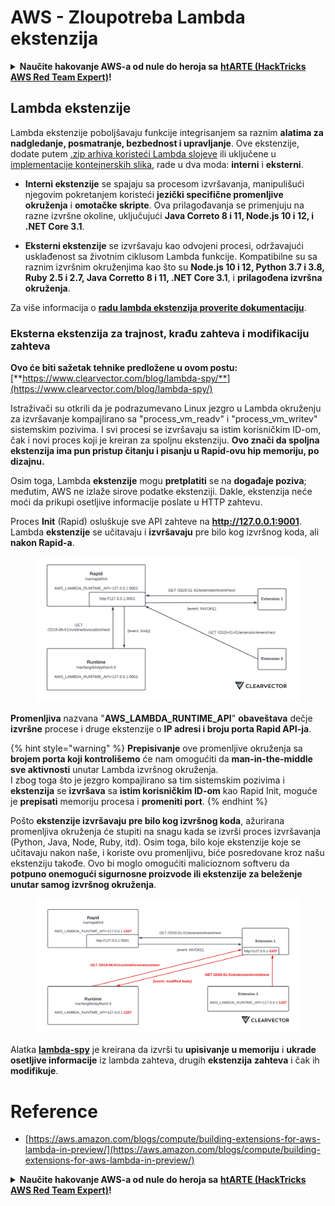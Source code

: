# AWS - Zloupotreba Lambda ekstenzija

<details>

<summary><strong>Naučite hakovanje AWS-a od nule do heroja sa</strong> <a href="https://training.hacktricks.xyz/courses/arte"><strong>htARTE (HackTricks AWS Red Team Expert)</strong></a><strong>!</strong></summary>

Drugi načini podrške HackTricks-u:

* Ako želite da vidite **vašu kompaniju reklamiranu na HackTricks-u** ili **preuzmete HackTricks u PDF formatu** proverite [**SUBSCRIPTION PLANS**](https://github.com/sponsors/carlospolop)!
* Nabavite [**zvanični PEASS & HackTricks swag**](https://peass.creator-spring.com)
* Otkrijte [**The PEASS Family**](https://opensea.io/collection/the-peass-family), našu kolekciju ekskluzivnih [**NFT-ova**](https://opensea.io/collection/the-peass-family)
* **Pridružite se** 💬 [**Discord grupi**](https://discord.gg/hRep4RUj7f) ili [**telegram grupi**](https://t.me/peass) ili nas **pratite** na **Twitter-u** 🐦 [**@hacktricks_live**](https://twitter.com/hacktricks_live)**.**
* **Podelite svoje hakovanje trikove slanjem PR-ova na** [**HackTricks**](https://github.com/carlospolop/hacktricks) i [**HackTricks Cloud**](https://github.com/carlospolop/hacktricks-cloud) github repozitorijume.

</details>

## Lambda ekstenzije

Lambda ekstenzije poboljšavaju funkcije integrisanjem sa raznim **alatima za nadgledanje, posmatranje, bezbednost i upravljanje**. Ove ekstenzije, dodate putem [.zip arhiva koristeći Lambda slojeve](https://docs.aws.amazon.com/lambda/latest/dg/configuration-layers.html) ili uključene u [implementacije kontejnerskih slika](https://aws.amazon.com/blogs/compute/working-with-lambda-layers-and-extensions-in-container-images/), rade u dva moda: **interni** i **eksterni**.

* **Interni ekstenzije** se spajaju sa procesom izvršavanja, manipulišući njegovim pokretanjem koristeći **jezički specifične promenljive okruženja** i **omotačke skripte**. Ova prilagođavanja se primenjuju na razne izvršne okoline, uključujući **Java Correto 8 i 11, Node.js 10 i 12, i .NET Core 3.1**.

* **Eksterni ekstenzije** se izvršavaju kao odvojeni procesi, održavajući usklađenost sa životnim ciklusom Lambda funkcije. Kompatibilne su sa raznim izvršnim okruženjima kao što su **Node.js 10 i 12, Python 3.7 i 3.8, Ruby 2.5 i 2.7, Java Corretto 8 i 11, .NET Core 3.1**, i **prilagođena izvršna okruženja**.

Za više informacija o [**radu lambda ekstenzija proverite dokumentaciju**](https://docs.aws.amazon.com/lambda/latest/dg/runtimes-extensions-api.html).

### Eksterna ekstenzija za trajnost, krađu zahteva i modifikaciju zahteva

**Ovo će biti sažetak tehnike predložene u ovom postu:** [**https://www.clearvector.com/blog/lambda-spy/**](https://www.clearvector.com/blog/lambda-spy/)

Istraživači su otkrili da je podrazumevano Linux jezgro u Lambda okruženju za izvršavanje kompajlirano sa "process\_vm\_readv" i "process\_vm\_writev" sistemskim pozivima. I svi procesi se izvršavaju sa istim korisničkim ID-om, čak i novi proces koji je kreiran za spoljnu ekstenziju. **Ovo znači da spoljna ekstenzija ima pun pristup čitanju i pisanju u Rapid-ovu hip memoriju, po dizajnu.**

Osim toga, Lambda **ekstenzije** mogu **pretplatiti** se na **događaje poziva**; međutim, AWS ne izlaže sirove podatke ekstenziji. Dakle, ekstenzija neće moći da prikupi osetljive informacije poslate u HTTP zahtevu.

Proces **Init** (Rapid) osluškuje sve API zahteve na **http://127.0.0.1:9001**. Lambda **ekstenzije** se učitavaju i **izvršavaju** pre bilo kog izvršnog koda, ali **nakon Rapid-a**.

<figure><img src="../../../../.gitbook/assets/image (90).png" alt=""><figcaption></figcaption></figure>

**Promenljiva** nazvana "**AWS\_LAMBDA\_RUNTIME\_API**" **obaveštava** dečje **izvršne** procese i druge ekstenzije o **IP adresi i broju porta Rapid API-ja**.

{% hint style="warning" %}
**Prepisivanje** ove promenljive okruženja sa **brojem porta koji kontrolišemo** će nam omogućiti da **man-in-the-middle sve aktivnosti** unutar Lambda izvršnog okruženja.\
I zbog toga što je jezgro kompajlirano sa tim sistemskim pozivima i **ekstenzija** se **izvršava** sa **istim korisničkim ID-om** kao Rapid Init, moguće je **prepisati** memoriju procesa i **promeniti port**.
{% endhint %}

Pošto **ekstenzije izvršavaju pre bilo kog izvršnog koda**, ažurirana promenljiva okruženja će stupiti na snagu kada se izvrši proces izvršavanja (Python, Java, Node, Ruby, itd). Osim toga, bilo koje ekstenzije koje se učitavaju nakon naše, i koriste ovu promenljivu, biće posredovane kroz našu ekstenziju takođe. Ovo bi moglo omogućiti malicioznom softveru da **potpuno onemogući sigurnosne proizvode ili ekstenzije za beleženje unutar samog izvršnog okruženja**.

<figure><img src="../../../../.gitbook/assets/image (3) (4).png" alt=""><figcaption></figcaption></figure>

Alatka [**lambda-spy**](https://github.com/clearvector/lambda-spy) je kreirana da izvrši tu **upisivanje u memoriju** i **ukrade osetljive informacije** iz lambda zahteva, drugih **ekstenzija** **zahteva** i čak ih **modifikuje**.

# Reference
* [https://aws.amazon.com/blogs/compute/building-extensions-for-aws-lambda-in-preview/](https://aws.amazon.com/blogs/compute/building-extensions-for-aws-lambda-in-preview/)

<details>

<summary><strong>Naučite hakovanje AWS-a od nule do heroja sa</strong> <a href="https://training.hacktricks.xyz/courses/arte"><strong>htARTE (HackTricks AWS Red Team Expert)</strong></a><strong>!</strong></summary>

Drugi načini podrške HackTricks-u:

* Ako želite da vidite **vašu kompaniju reklamiranu na HackTricks-u** ili **preuzmete HackTricks u PDF formatu** proverite [**SUBSCRIPTION PLANS**](https://github.com/sponsors/carlospolop)!
* Nabavite [**zvanični PEASS & HackTricks swag**](https://peass.creator-spring.com)
* Otkrijte [**The PEASS Family**](https://opensea.io/collection/the-peass-family), našu kolekciju ekskluzivnih [**NFT-ova**](https://opensea.io/collection/the-peass-family)
* **Pridružite se** 💬 [**Discord grupi**](https://discord.gg/hRep4RUj7f) ili [**telegram grupi**](https://t.me/peass) ili nas **pratite** na **Twitter-u** 🐦 [**@hacktricks_live**](https://twitter.com/hacktricks_live)**.**
* **Podelite svoje hakovanje trikove slanjem PR-ova na** [**HackTricks**](https://github.com/carlospolop/hacktricks) i [**HackTricks Cloud**](https://github.com/carlospolop/hacktricks-cloud) github repozitorijume.

</details>
